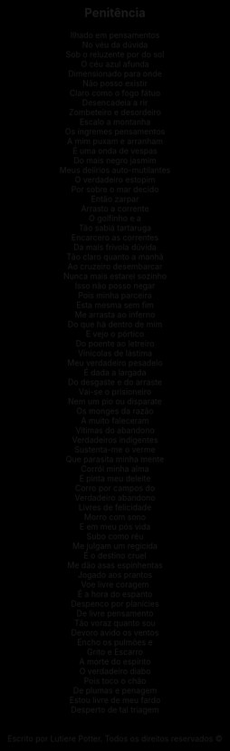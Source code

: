 <html style="background-color: black;">
<body>
<style type="text/css">
    a { 
      display:none;
   }
</style>
<article style="text-align:center;">
  <h1 style="align:center;">Penitência</h1>
Ilhado em pensamentos <br/>
No véu da dúvida <br/>
Sob o reluzente por do sol <br/>
O céu azul afunda <br/>
Dimensionado para onde <br/>
Não posso existir <br/>
Claro como o fogo fátuo <br/>
Desencadeia a rir <br/>
Zombeteiro e desordeiro <br/>
Escalo a montanha <br/>
Os íngremes pensamentos <br/>
A mim puxam e arranham <br/>
É uma onda de vespas <br/>
Do mais negro jasmim <br/>
Meus delírios auto-mutilantes <br/>
O verdadeiro estopim <br/>
Por sobre o mar decido <br/>
Então zarpar <br/>
Arrasto a corrente <br/>
O golfinho e a <br/>
Tão sabiá tartaruga <br/>
Encarcero as correntes <br/>
Da mais frívola dúvida <br/>
Tão claro quanto a manhã <br/>
Ao cruzeiro desembarcar <br/>
Nunca mais estarei sozinho <br/>
Isso não posso negar <br/>
Pois minha parceira <br/>
Esta mesma sem fim <br/>
Me arrasta ao inferno <br/>
Do que há dentro de mim <br/>
E vejo o pórtico <br/>
Do poente ao letreiro <br/>
Vinícolas de lástima <br/>
Meu verdadeiro pesadelo <br/>
É dada a largada <br/>
Do desgaste e do arraste <br/>
Vai-se o prisioneiro <br/>
Nem um pio ou disparate <br/>
Os monges da razão <br/>
A muito faleceram <br/>
Vítimas do abandono <br/>
Verdadeiros indigentes <br/>
Sustenta-me o verme <br/>
Que parasita minha mente <br/>
Corrói minha alma <br/>
E pinta meu deleite <br/>
Corro por campos do <br/>
Verdadeiro abandono <br/>
Livres de felicidade <br/>
Morro com sono <br/>
E em meu pós vida <br/>
Subo como réu <br/>
Me julgam um regicida <br/>
É o destino cruel <br/>
Me dão asas espinhentas <br/>
Jogado aos prantos <br/>
Voe livre coragem <br/>
É a hora do espanto <br/>
Despenco por planícies <br/>
De livre pensamento <br/>
Tão voraz quanto sou <br/>
Devoro avido os ventos <br/>
Encho os pulmões e  <br/>
Grito e Escarro <br/>
A morte do espírito <br/>
O verdadeiro diabo <br/>
Pois toco o chão <br/>
De plumas e penagem <br/>
Estou livre de meu fardo <br/>
Desperto de tal triagem <br/>
</article><br/><br/>
  <footer style="text-align:center">Escrito por Lutiere Potter.              Todos os direitos reservados ©</footer>
</body>
</html>
